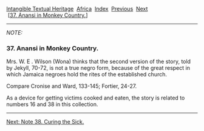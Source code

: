 [Intangible Textual Heritage](../../index)  [Africa](../index) 
[Index](index)  [Previous](jas036n)  [Next](jas038n)   
 \[[37. Anansi in Monkey Country.](jas037)\]

------------------------------------------------------------------------

*NOTE:* 

### 37. Anansi in Monkey Country.

Mrs. W. E . Wilson (Wona) thinks that the second version of the story,
told by Jekyll, 70-72, is not a true negro form, because of the great
respect in which Jamaica negroes hold the rites of the established
church.

Compare Cronise and Ward, 133-145; Fortier, 24-27.

As a device for getting victims cooked and eaten, the story is related
to numbers 16 and 38 in this collection.

------------------------------------------------------------------------

[Next: Note 38. Curing the Sick.](jas038n)
